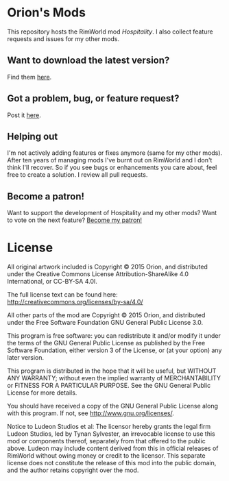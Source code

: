# Orion's Mods
This repository hosts the RimWorld mod *Hospitality*. I also collect feature requests and issues for my other mods.

## Want to download the latest version?
Find them [here](https://github.com/OrionFive/Hospitality/releases).

## Got a problem, bug, or feature request? 
Post it [here](https://github.com/OrionFive/Hospitality/issues).

## Helping out
I'm not actively adding features or fixes anymore (same for my other mods). After ten years of managing mods I've burnt out on RimWorld and I don't think I'll recover.
So if you see bugs or enhancements you care about, feel free to create a solution. I review all pull requests.

## Become a patron! 
Want to support the development of Hospitality and my other mods? 
Want to vote on the next feature? 
[Become my patron!](https://www.patreon.com/orionmods)


# License

All original artwork included is Copyright © 2015 Orion, and distributed under the Creative Commons License Attribution-ShareAlike 4.0 International, or CC-BY-SA 4.0I.

The full license text can be found here:
http://creativecommons.org/licenses/by-sa/4.0/

All other parts of the mod are Copyright © 2015 Orion, and distributed under the Free Software Foundation GNU General Public License 3.0. 

This program is free software: you can redistribute it and/or modify
it under the terms of the GNU General Public License as published by
the Free Software Foundation, either version 3 of the License, or
(at your option) any later version.

This program is distributed in the hope that it will be useful,
but WITHOUT ANY WARRANTY; without even the implied warranty of
MERCHANTABILITY or FITNESS FOR A PARTICULAR PURPOSE.  See the
GNU General Public License for more details.

You should have received a copy of the GNU General Public License
along with this program.  If not, see <http://www.gnu.org/licenses/>.

Notice to Ludeon Studios et al:
The licensor hereby grants the legal firm Ludeon Studios, led by Tynan Sylvester, an irrevocable license to use this mod or components thereof, separately from that offered to the public above. Ludeon may include content derived from this in official releases of RimWorld without owing money or credit to the licensor. This separate license does not constitute the release of this mod into the public domain, and the author retains copyright over the mod. 
